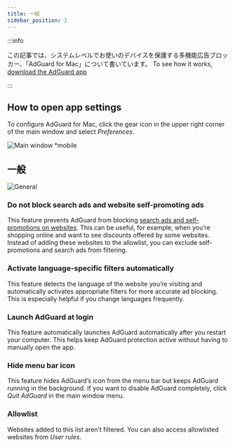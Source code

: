 ```yaml
---
title: 一般
sidebar_position: 2
---
```


:::info

この記事では、システムレベルでお使いのデバイスを保護する多機能広告ブロッカー、「AdGuard for Mac」について書いています。 To see how it works, [download the AdGuard app](https://agrd.io/download-kb-adblock)

:::

## How to open app settings

To configure AdGuard for Mac, click the gear icon in the upper right corner of the main window and select _Preferences_.

![Main window \*mobile](https://cdn.adtidy.org/content/kb/ad_blocker/mac/main.png)

## 一般

![General](https://cdn.adtidy.org/content/kb/ad_blocker/mac/general.png)

### Do not block search ads and website self-promoting ads

This feature prevents AdGuard from blocking [search ads and self-promotions on websites](/general/ad-filtering/search-ads). This can be useful, for example, when you’re shopping online and want to see discounts offered by some websites. Instead of adding these websites to the allowlist, you can exclude self-promotions and search ads from filtering.

### Activate language-specific filters automatically

This feature detects the language of the website you’re visiting and automatically activates appropriate filters for more accurate ad blocking. This is especially helpful if you change languages frequently.

### Launch AdGuard at login

This feature automatically launches AdGuard automatically after you restart your computer. This helps keep AdGuard protection active without having to manually open the app.

### Hide menu bar icon

This feature hides AdGuard’s icon from the menu bar but keeps AdGuard running in the background. If you want to disable AdGuard completely, click _Quit AdGuard_ in the main window menu.

### Allowlist

Websites added to this list aren’t filtered. You can also access allowlisted websites from _User rules_.
